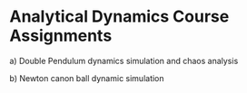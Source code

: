 
# Analytical Dynamics Course Assignments

a) Double Pendulum dynamics simulation and chaos analysis

b) Newton canon ball dynamic simulation
